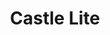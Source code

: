 ---
title: 'Castle Lite'
category: 'Beer'
description: 'Lorem ipsum dolor sit amet consectetur adipisicing elit. Obcaecati sint cumque voluptatem cupiditate odit corporis.'
price: 19
---
